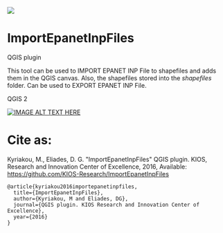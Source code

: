 <a href="http://www.kios.ucy.ac.cy"><img src="http://www.kios.ucy.ac.cy/templates/favourite/images/kios_logo_hover.png"/><a>

# ImportEpanetInpFiles

QGIS plugin

This tool can be used to IMPORT EPANET INP File to shapefiles and adds them in the QGIS canvas. Also, the shapefiles stored into the _shapefiles_ folder. Can be used to EXPORT EPANET INP File.

QGIS 2

[![IMAGE ALT TEXT HERE](https://img.youtube.com/vi/Fn0MCkTXAYQ/0.jpg)](https://www.youtube.com/watch?v=Fn0MCkTXAYQ)

# Cite as:
Kyriakou, M., Eliades, D. G. "ImportEpanetInpFiles" QGIS plugin. KIOS, Research and Innovation Center of
Excellence, 2016, Available: https://github.com/KIOS-Research/ImportEpanetInpFiles

```
@article{kyriakou2016importepanetinpfiles,
  title={ImportEpanetInpFiles},
  author={Kyriakou, M and Eliades, DG},
  journal={QGIS plugin. KIOS Research and Innovation Center of Excellence},
  year={2016}
}
```
